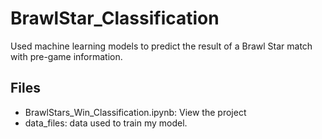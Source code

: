 # BrawlStar_Classification
Used machine learning models to predict the result of a Brawl Star match with pre-game information.

## Files
- BrawlStars_Win_Classification.ipynb: View the project 
- data_files: data used to train my model.
